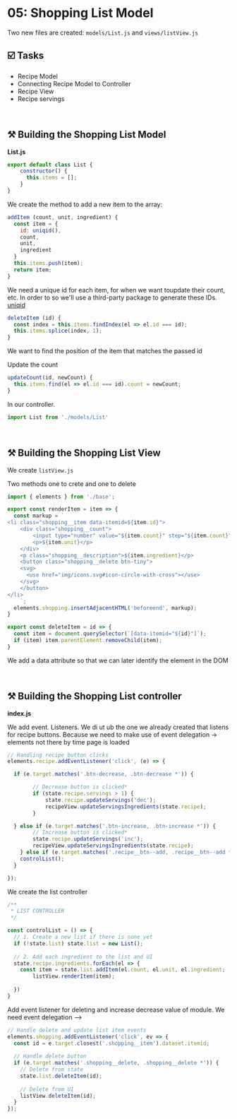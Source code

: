 # 05: Shopping List Model

Two new files are created: `models/List.js` and `views/listView.js`



## ☑️ Tasks

- Recipe Model
- Connecting Recipe Model to Controller
- Recipe View
- Recipe servings 

  

<br />



## ⚒️ Building the Shopping List Model



**List.js**

```js
export default class List {
  	constructor() {
      this.items = [];
    }
}
```

We create the method to add a new item to the array:

```js
addItem (count, unit, ingredient) {
  const item = {
    id: uniqid(),
    count,
    unit,
    ingredient
  }
  this.items.push(item);
  return item;
}
```

We need a unique id for each item, for when we want toupdate their count, etc. In order to so we'll use a third-party package to generate these IDs. [uniqid](https://github.com/adamhalasz/uniqid)



```js
deleteItem (id) {
  const index = this.items.findIndex(el => el.id === id);
  this.items.splice(index, 1);
}
```

We want to find the position of the item that matches the passed id



Update the count

```js
updateCount(id, newCount) {
  this.items.find(el => el.id === id).count = newCount;
}
```



In our controller.

```js
import List from './models/List'
```





<br >



## ⚒️ Building the Shopping List View

We create `listView.js`

Two methods one to crete and one to delete

```js
import { elements } from './base';

export const renderItem = item => {
  const markup = `
<li class="shopping__item data-itemid=${item.id}">
	<div class="shopping__count">
		<input type="number" value="${item.count}" step="${item.count}" class="shopping__count--value">
		<p>${item.unit}</p>
	</div>
	<p class="shopping__description">${item.ingredient}</p>
	<button class="shopping__delete btn-tiny">
    <svg>
      <use href="img/icons.svg#icon-circle-with-cross"></use>
    </svg>
	</button>
</li>
	`;
  elements.shopping.insertAdjacentHTML('beforeend', markup);
}

export const deleteItem = id => {
  const item = document.querySelector(`[data-itemid="${id}"]`);
  if (item) item.parentElement.removeChild(item);
}
```

We add a data attribute so that we can later identify the element in the DOM



<br >

## ⚒️ Building the Shopping List controller

**index.js**

We add event. Listeners. We di ut ub the one we already created that listens for recipe buttons. Because we need to make use of event delegation -> elements not there by time page is loaded

```js
// Handling recipe button clicks
elements.recipe.addEventListener('click', (e) => {

  if (e.target.matches('.btn-decrease, .btn-decrease *')) {

		// Decrease button is clicked*
		if (state.recipe.servings > 1) {
			state.recipe.updateServings('dec');
			recipeView.updateServingsIngredients(state.recipe);
		}

  } else if (e.target.matches('.btn-increase, .btn-increase *')) {
		// Increase button is clicked*
		state.recipe.updateServings('inc');
		recipeView.updateServingsIngredients(state.recipe);
	} else if (e.target.matches('.recipe__btn--add, .recipe__btn--add *')) {
    controlList();
  }

});
```

We create the list controller

```js
/**
 * LIST CONTROLLER
 */

const controlList = () => {
  // 1. Create a new list if there is none yet
  if (!state.list) state.list = new List();
  
  // 2. Add each ingredient to the list and UI
  state.recipe.ingredients.forEach(el => {
    const item = state.list.addItem(el.count, el.unit, el.ingredient;
		listView.renderItem(item);
                       
  })
}
```

Add event listener for deleting and increase decrease value of module. We need event delegation --> 

```js
// Handle delete and update list item events
elements.shopping.addEventListener('click', ev => {
  const id = e.target.closest('.shopping__item').dataset.itemid;
  
  // Handle delete button
  if (e.target.matches('.shopping__delete, .shopping__delete *')) {
    // Delete from state
    state.list.deleteItem(id);
    
    // Delete from UI
    listView.deleteItem(id);
  }
});
```

